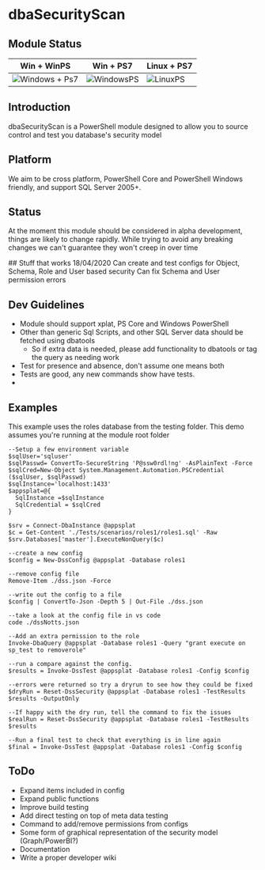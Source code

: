 # dbaSecurityScan

## Module Status

| Win + WinPS | Win + PS7 | Linux + PS7 |
|---|---|---|
| ![Windows + Ps7](https://github.com/sqlcollaborative/dbasecurityscan/workflows/CI/badge.svg) | ![WindowsPS](https://github.com/sqlcollaborative/dbasecurityscan/workflows/WindowsPS/badge.svg) | ![LinuxPS](https://github.com/sqlcollaborative/dbasecurityscan/workflows/LinuxPS/badge.svg)

## Introduction

dbaSecurityScan is a PowerShell module designed to allow you to source control and test you database's security model

## Platform

We aim to be cross platform, PowerShell Core and PowerShell Windows friendly, and support SQL Server 2005+.

## Status

At the moment this module should be considered in alpha development, things are likely to change rapidly. While trying to avoid any breaking changes we can't guarantee they won't creep in over time

## Stuff that works 18/04/2020
Can create and test configs for Object, Schema, Role and User based security
Can fix Schema and User permission errors



## Dev Guidelines

- Module should support xplat, PS Core and Windows PowerShell
- Other than generic Sql Scripts, and other SQL Server data should be fetched using dbatools
  - So if extra data is needed, please add functionality to dbatools or tag the query as needing work
- Test for presence and absence, don't assume one means both
- Tests are good, any new commands show have tests.
-

## Examples
This example uses the roles database from the testing folder. This demo assumes you're running at the module root folder
```
--Setup a few environment variable
$sqlUser='sqluser'
$sqlPasswd= ConvertTo-SecureString 'P@ssw0rdl!ng' -AsPlainText -Force
$sqlCred=New-Object System.Management.Automation.PSCredential ($sqlUser, $sqlPasswd)
$sqlInstance='localhost:1433'
$appsplat=@{
  SqlInstance =$sqlInstance
  SqlCredential = $sqlCred
}

$srv = Connect-DbaInstance @appsplat
$c = Get-Content './Tests/scenarios/roles1/roles1.sql' -Raw
$srv.Databases['master'].ExecuteNonQuery($c)

--create a new config
$config = New-DssConfig @appsplat -Database roles1

--remove config file
Remove-Item ./dss.json -Force

--write out the config to a file
$config | ConvertTo-Json -Depth 5 | Out-File ./dss.json

--take a look at the config file in vs code
code ./dssNotts.json

--Add an extra permission to the role
Invoke-DbaQuery @appsplat -Database roles1 -Query "grant execute on sp_test to removerole"

--run a compare against the config.
$results = Invoke-DssTest @appsplat -Database roles1 -Config $config

--errors were returned so try a dryrun to see how they could be fixed
$dryRun = Reset-DssSecurity @appsplat -Database roles1 -TestResults $results -OutputOnly

--If happy with the dry run, tell the command to fix the issues
$realRun = Reset-DssSecurity @appsplat -Database roles1 -TestResults $results

--Run a final test to check that everything is in line again
$final = Invoke-DssTest @appsplat -Database roles1 -Config $config
```
## ToDo

- Expand items included in config
- Expand public functions
- Improve build testing
- Add direct testing on top of meta data testing
- Command to add/remove permissions from configs
- Some form of graphical representation of the security model (Graph/PowerBI?)
- Documentation
- Write a proper developer wiki

